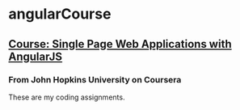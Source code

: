 # angularCourse
## [Course: Single Page Web Applications with AngularJS](https://www.coursera.org/learn/single-page-web-apps-with-angularjs)
### From John Hopkins University on Coursera

These are my coding assignments.

